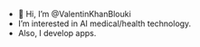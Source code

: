 - 👋 Hi, I’m @ValentinKhanBlouki
- I’m interested in AI medical/health technology.
- Also, I develop apps.

<!---
ValentinKhanBlouki/ValentinKhanBlouki is a ✨ special ✨ repository because its `README.md` (this file) appears on your GitHub profile.
You can click the Preview link to take a look at your changes.
--->
